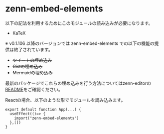 # zenn-embed-elements

以下の記法を利用するためにこのモジュールの読み込みが必要になります。

- KaTeX

※ v0.1.106 以降のバージョンでは zenn-embed-elements での以下の機能の提供は終了されています。
- ~~ツイートの埋め込み~~
- ~~Gistの埋め込み~~
- ~~Mermaidの埋め込み~~

最新のパッケージでこれらの埋め込みを行う方法についてはzenn-editorの[README](https://github.com/zenn-dev/zenn-editor#readme)をご確認ください。


Reactの場合、以下のような形でモジュールを読み込みます。

```tsx
export default function App(...) {
  useEffect(()=> {
    import("zenn-embed-elements")
  },[])
}
```
